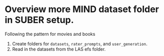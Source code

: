 
# Overview more MIND dataset folder in SUBER setup.

Following the pattern for movies and books

1. Create folders for `datasets`, `rater_prompts`, and `user_generation`.
2. Read in the datasets from the LAS efs folder.

